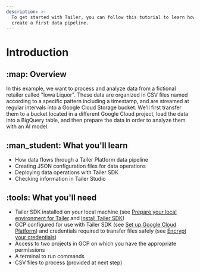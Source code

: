 ```yaml
---
description: >-
  To get started with Tailer, you can follow this tutorial to learn how to
  create a first data pipeline.
---
```


# Introduction

## :map: Overview

In this example, we want to process and analyze data from a fictional retailer called "Iowa Liquor". These data are organized in CSV files named according to a specific pattern including a timestamp, and are streamed at regular intervals into a Google Cloud Storage bucket. We'll first transfer them to a bucket located in a different Google Cloud project, load the data into a BigQuery table, and then prepare the data in order to analyze them with an AI model.

## &#x20;:man\_student: What you'll learn

* How data flows through a Tailer Platform data pipeline
* Creating JSON configuration files for data operations
* Deploying data operations with Tailer SDK
* Checking information in Tailer Studio

## &#x20;:tools: What you'll need

* Tailer SDK installed on your local machine (see [Prepare your local environment for Tailer](../getting-started/prepare-your-local-environment-for-tailer.md) and [Install Tailer SDK](../getting-started/install-tailer-sdk.md))
* GCP configured for use with Tailer SDK (see [Set up Google Cloud Platform](../getting-started/set-up-google-cloud-platform.md)) and credentials required to transfer files safely (see [Encrypt your credentials](../getting-started/encrypt-your-credentials.md))
* Access to two projects in GCP on which you have the appropriate permissions
* A terminal to run commands
* CSV files to process (provided at next step)

